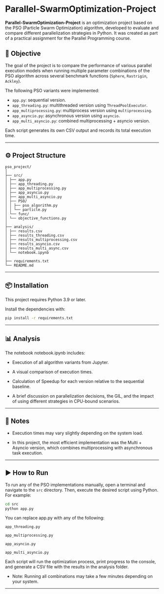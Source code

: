 # Parallel-SwarmOptimization-Project

**Parallel-SwarmOptimization-Project** is an optimization project based on the PSO (Particle Swarm Optimization) algorithm, developed to evaluate and compare different parallelization strategies in Python. It was created as part of a practical assignment for the Parallel Programming course.

## 🧠 Objective

The goal of the project is to compare the performance of various parallel execution models when running multiple parameter combinations of the PSO algorithm across several benchmark functions (`Sphere`, `Rastrigin`, `Ackley`).

The following PSO variants were implemented:

- `app.py`: sequential version.
- `app_threading.py`: multithreaded version using `ThreadPoolExecutor`.
- `app_multiprocessing.py`: multiprocess version using `multiprocessing`.
- `app_asyncio.py`: asynchronous version using `asyncio`.
- `app_multi_asyncio.py`: combined multiprocessing + asyncio version.

Each script generates its own CSV output and records its total execution time.

---

## ⚙️ Project Structure
```
pso_project/
│
├── src/
│ ├── app.py
│ ├── app_threading.py
│ ├── app_multiprocessing.py
│ ├── app_asyncio.py
│ ├── app_multi_asyncio.py
│ ├── PSO/
│ │ ├── pso_algorithm.py
│ │ └── particle.py
│ └── func/
│ └── objective_functions.py
│
├── analysis/
│ ├── results.csv
│ ├── results_threading.csv
│ ├── results_multiprocessing.csv
│ ├── results_asyncio.csv
│ ├── results_multi_async.csv
│ └── notebook.ipynb
│
├── requirements.txt
└── README.md
```
---

## 📦 Installation

This project requires Python 3.9 or later.

Install the dependencies with:

```bash
pip install -r requirements.txt
```

---

## 📊 Analysis

The notebook notebook.ipynb includes:

- Execution of all algorithm variants from Jupyter.

- A visual comparison of execution times.

- Calculation of Speedup for each version relative to the sequential baseline.

- A brief discussion on parallelization decisions, the GIL, and the impact of using different strategies in CPU-bound scenarios.

---

## 📝 Notes

- Execution times may vary slightly depending on the system load.

- In this project, the most efficient implementation was the Multi + Asyncio version, which combines multiprocessing with asynchronous task execution.

---

## ▶️ How to Run

To run any of the PSO implementations manually, open a terminal and navigate to the `src` directory. Then, execute the desired script using Python. For example:

```bash
cd src
python app.py
```

You can replace app.py with any of the following:

`app_threading.py`

`app_multiprocessing.py`

`app_asyncio.py`

`app_multi_asyncio.py`

Each script will run the optimization process, print progress to the console, and generate a CSV file with the results in the analysis folder.

- Note: Running all combinations may take a few minutes depending on your system.

---